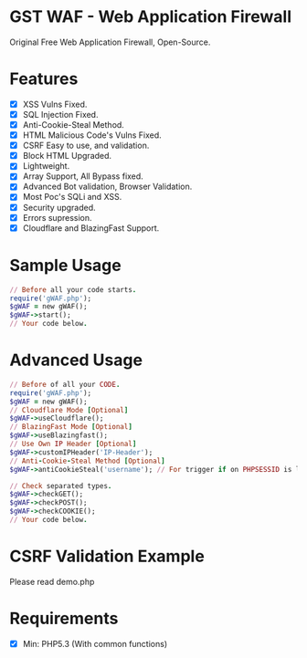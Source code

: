 # GST WAF - Web Application Firewall
Original Free Web Application Firewall, Open-Source.
#
# Features
- [x] XSS Vulns Fixed.
- [x] SQL Injection Fixed.
- [x] Anti-Cookie-Steal Method.
- [x] HTML Malicious Code's Vulns Fixed.
- [x] CSRF Easy to use, and validation.
- [x] Block HTML Upgraded.
- [x] Lightweight.
- [x] Array Support, All Bypass fixed.
- [x] Advanced Bot validation, Browser Validation.
- [x] Most Poc's SQLi and XSS.
- [x] Security upgraded.
- [x] Errors supression.
- [x] Cloudflare and BlazingFast Support.

# Sample Usage
```ruby
// Before all your code starts.
require('gWAF.php');
$gWAF = new gWAF();
$gWAF->start();
// Your code below.
```

# Advanced Usage
```ruby
// Before of all your CODE.
require('gWAF.php');
$gWAF = new gWAF();
// Cloudflare Mode [Optional]
$gWAF->useCloudflare();
// BlazingFast Mode [Optional]
$gWAF->useBlazingfast();
// Use Own IP Header [Optional]
$gWAF->customIPHeader('IP-Header');
// Anti-Cookie-Steal Method [Optional]
$gWAF->antiCookieSteal('username'); // For trigger if on PHPSESSID is logged.

// Check separated types.
$gWAF->checkGET();
$gWAF->checkPOST();
$gWAF->checkCOOKIE();
// Your code below.
```

# CSRF Validation Example
Please read demo.php

# Requirements
- [x] Min: PHP5.3 (With common functions)
